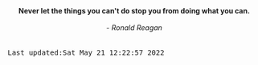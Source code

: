 
<div align="center"><b><span>Never let the things you can't do stop you from doing what you can.</span></b><br><br><i> - Ronald Reagan</i></div>
<br><br><kbd>Last updated:Sat May 21 12:22:57 2022</kbd>